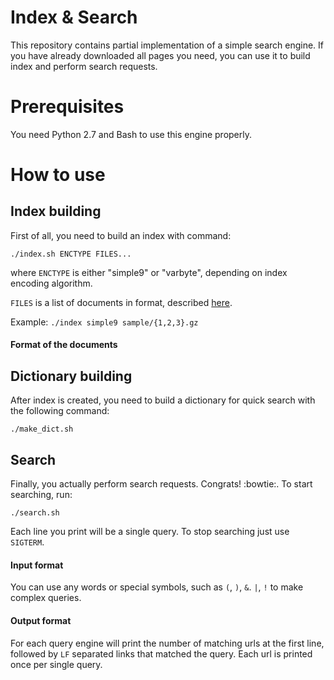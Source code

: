 # Index & Search

This repository contains partial implementation of a simple search engine. 
If you have already downloaded all pages you need, you can use it to build index and perform search requests.

# Prerequisites

You need Python 2.7 and Bash to use this engine properly.

# How to use

## Index building

First of all, you need to build an index with command:

`./index.sh ENCTYPE FILES...`

where `ENCTYPE` is either "simple9" or "varbyte", depending on index encoding algorithm. 

`FILES` is a list of documents in format, described [here](https://github.com/Nafanya/Index-search#format-of-the-documents).

Example: `./index simple9 sample/{1,2,3}.gz`

#### Format of the documents

## Dictionary building

After index is created, you need to build a dictionary for quick search with the following command:

`./make_dict.sh`

## Search

Finally, you actually perform search requests. Congrats! :bowtie:. To start searching, run:

`./search.sh`

Each line you print will be a single query. To stop searching just use `SIGTERM`.

#### Input format

You can use any words or special symbols, such as `(`, `)`, `&`. `|`, `!` to make complex queries.

#### Output format

For each query engine will print the number of matching urls at the first line, followed by `LF` separated links that matched the query.
Each url is printed once per single query.
